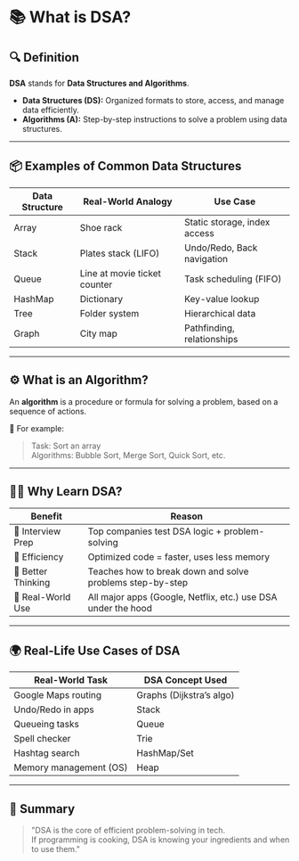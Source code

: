 # 📚 What is DSA?

## 🔍 Definition
**DSA** stands for **Data Structures and Algorithms**.
- **Data Structures (DS):** Organized formats to store, access, and manage data efficiently.
- **Algorithms (A):** Step-by-step instructions to solve a problem using data structures.

---

## 📦 Examples of Common Data Structures

| Data Structure | Real-World Analogy           | Use Case                      |
|----------------|------------------------------|-------------------------------|
| Array          | Shoe rack                    | Static storage, index access  |
| Stack          | Plates stack (LIFO)          | Undo/Redo, Back navigation    |
| Queue          | Line at movie ticket counter | Task scheduling (FIFO)        |
| HashMap        | Dictionary                   | Key-value lookup              |
| Tree           | Folder system                | Hierarchical data             |
| Graph          | City map                     | Pathfinding, relationships    |

---

## ⚙️ What is an Algorithm?

An **algorithm** is a procedure or formula for solving a problem, based on a sequence of actions.

🔁 For example:
> Task: Sort an array  
> Algorithms: Bubble Sort, Merge Sort, Quick Sort, etc.

---

## 🧑‍💻 Why Learn DSA?

| Benefit        | Reason                                                                 |
|----------------|------------------------------------------------------------------------|
| 🎯 Interview Prep | Top companies test DSA logic + problem-solving                       |
| 🚀 Efficiency     | Optimized code = faster, uses less memory                            |
| 🧠 Better Thinking| Teaches how to break down and solve problems step-by-step           |
| 🔧 Real-World Use | All major apps (Google, Netflix, etc.) use DSA under the hood       |

---

## 🌍 Real-Life Use Cases of DSA

| Real-World Task           | DSA Concept Used        |
|---------------------------|-------------------------|
| Google Maps routing       | Graphs (Dijkstra’s algo)|
| Undo/Redo in apps         | Stack                   |
| Queueing tasks            | Queue                   |
| Spell checker             | Trie                    |
| Hashtag search            | HashMap/Set             |
| Memory management (OS)    | Heap                    |

---

## 📌 Summary

> "DSA is the core of efficient problem-solving in tech.  
> If programming is cooking, DSA is knowing your ingredients and when to use them."


